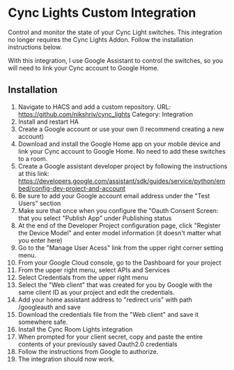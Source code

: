 Cync Lights Custom Integration
============
Control and monitor the state of your Cync Light switches. This integration no longer requires the Cync Lights Addon. Follow the installation instructions below. 

With this integration, I use Google Assistant to control the switches, so you will need to link your Cync account to Google Home.  

## Installation
1. Navigate to HACS and add a custom repository. 
   URL: https://github.com/nikshriv/cync_lights 
   Category: Integration
2. Install and restart HA
3. Create a Google account or use your own (I recommend creating a new account)
4. Download and install the Google Home app on your mobile device and link your Cync account to Google Home. No need to add these switches to a room. 
5. Create a Google assistant developer project by following the instructions at this link: https://developers.google.com/assistant/sdk/guides/service/python/embed/config-dev-project-and-account
6. Be sure to add your Google account email address under the "Test Users" section
7. Make sure that once when you configure the "Oauth Consent Screen: that you select "Publish App" under Publishing status
8. At the end of the Developer Project configuration page, click "Register the Device Model" and enter model information (it doesn't matter what you enter here)
9. Go to the "Manage User Acess" link from the upper right corner setting menu.
10. From your Google Cloud console, go to the Dashboard for your project
11. From the upper right menu, select APIs and Services
12. Select Credentials from the upper right menu
13. Select the "Web client" that was created for you by Google with the same client ID as your project and edit the credentials.
14. Add your home assistant address to "redirect uris" with path /googleauth and save
15. Download the credentials file from the "Web client" and save it somewhere safe.
16. Install the Cync Room Lights integration
17. When prompted for your client secret, copy and paste the entire contents of your previously saved Oauth2.0 credentials
18. Follow the instructions from Google to authorize.
19. The integration should now work.

